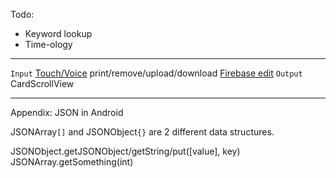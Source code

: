 Todo:
+ Keyword lookup
+ Time-ology

---- 

`Input` [Touch/Voice]() print/remove/upload/download [Firebase edit]()
`Output` CardScrollView


---- 

Appendix: JSON in Android

JSONArray`[]` and JSONObject`{}` are 2 different data structures. 

JSONObject.getJSONObject/getString/put([value], key)
JSONArray.getSomething(int)

